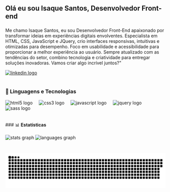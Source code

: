 <h2 align="left">Olá eu sou Isaque Santos, Desenvolvedor Front-end</h2>

###
Me chamo Isaque Santos, eu sou Desenvolvedor Front-End apaixonado por transformar ideias em experiências digitais envolventes. Especialista em HTML, CSS, JavaScript e JQuery, crio interfaces responsivas, intuitivas e otimizadas para desempenho. Foco em usabilidade e acessibilidade para proporcionar a melhor experiência ao usuário. Sempre atualizado com as tendências do setor, combino tecnologia e criatividade para entregar soluções inovadoras. Vamos criar algo incrível juntos?"
<br>
<div align="left">
  <a href="https://www.linkedin.com/in/isaque-ds/" target="_blank">
    <img src="https://img.shields.io/static/v1?message=LinkedIn&logo=linkedin&label=&color=0077B5&logoColor=white&labelColor=&style=for-the-badge" height="35" alt="linkedin logo"  />
  </a>
</div>
<br>

### 🤖 Linguagens e Tecnologias
<div align="left">
  <img src="https://cdn.jsdelivr.net/gh/devicons/devicon/icons/html5/html5-original.svg" height="30" alt="html5 logo"  />
  <img width="12" />
  <img src="https://cdn.jsdelivr.net/gh/devicons/devicon/icons/css3/css3-original.svg" height="30" alt="css3 logo"  />
  <img width="12" />
  <img src="https://cdn.jsdelivr.net/gh/devicons/devicon/icons/javascript/javascript-original.svg" height="30" alt="javascript logo"  />
  <img width="12" />
  <img src="https://cdn.jsdelivr.net/gh/devicons/devicon/icons/jquery/jquery-original.svg" height="30" alt="jquery logo"  />
  <img width="12" />
  <img src="https://cdn.jsdelivr.net/gh/devicons/devicon/icons/sass/sass-original.svg" height="30" alt="sass logo"  />
</div>
<br><br>
### 📊 <b>Estatísticas</b>
<br><br>
<div align="left">
  <img src="https://github-readme-stats.vercel.app/api?username=isaque-ds&hide_title=false&hide_rank=false&show_icons=true&include_all_commits=true&count_private=true&disable_animations=false&theme=dracula&locale=pt-br&hide_border=false&custom_title=%20Estat%C3%ADsticas%20do%20GitHub%20de%20Isaque%20Santos" height="150" alt="stats graph"  />
  <img src="https://github-readme-stats.vercel.app/api/top-langs?username=isaque-ds&locale=pt-br&hide_title=false&layout=compact&card_width=320&langs_count=5&theme=dracula&hide_border=false" height="150" alt="languages graph"  />
</div>

###


###



###

<br clear="both">

<img src="https://raw.githubusercontent.com/isaque-ds/isaque-ds/output/snake.svg" alt="Snake animation" />

###
